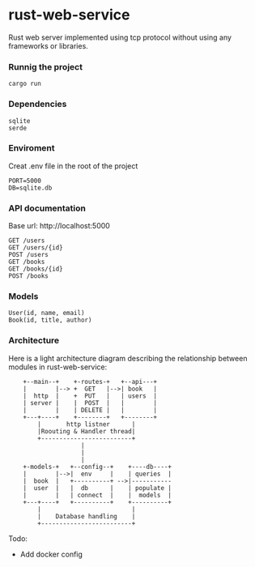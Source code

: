 # rust-web-service
Rust web server implemented using tcp protocol without using any frameworks or libraries.

### Runnig the project
```
cargo run
```

### Dependencies
```
sqlite
serde
```

### Enviroment
Creat .env file in the root of the project
```
PORT=5000
DB=sqlite.db
```

### API documentation
Base url: http://localhost:5000
```
GET /users
GET /users/{id}
POST /users
GET /books
GET /books/{id}
POST /books
```

### Models
```
User(id, name, email)
Book(id, title, author)
```

### Architecture
Here is a light architecture diagram describing the relationship between modules in rust-web-service:

```
    +--main--+    +-routes-+   +--api---+   
    |        |--> +  GET   |-->| book   |   
    |  http  |    +  PUT   |   | users  |    
    | server |    |  POST  |   |        |
    |        |    | DELETE |   |        |
    +---+----+    +--------+   +--------+
        |       http listner      |
        |Roouting & Handler thread|
        +-------------------------+
                    |
                    |
                    |
    +-models-+   +--config--+    +----db----+
    |        |-->|  env     |    | queries  |
    |  book  |   +----------+ -->|-----------      
    |  user  |   |  db      |    | populate |
    |        |   | connect  |    |  models  |     
    +---+----+   +----------+    +----------+
        |                         |
        |    Database handling    |
        +-------------------------+
```

Todo:
- Add docker config